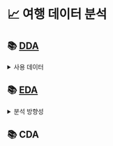 # 📈 여행 데이터 분석

## 📚 [DDA](./DDA.ipynb)
<details> 
  <summary>사용 데이터</summary>

- [Keyword_search_by_date](./csv/Keyword_search_by_date.csv)
: 월별 관광 테마 검색량

|*|Variable|Definition|Key|분석가 의견|
|--|--|--|--|--|
|1|destination_type|관광 테마명|숙박, 음식기타관광, 쇼핑, 문화관광, 역사관광, 자연관광, 체험관광, 레저스포츠||
|2|destination_search|검색량||수치형|
|3|region|지역명|강원, 경기, 경남, 경북, 광주, 대구, 대전, 부산, 서울, 세종, 울산, 인천, 전남, 전북, 제주, 충남, 충북||
|4|std_year|년도|2020, 2021, 2022, 2023||
|5|std_month|월|1,  2,  3,  4,  5,  6,  7,  8,  9, 10, 11, 12||
|6|std_year_month|년도+월|||


- [Number_of_visitors_date](./csv/Number_of_visitors_date.csv)
: 업종 카테고리별 월 소비량

|*|Variable|Definition|Key|분석가 의견|
|--|--|--|--|--|
|1|industry_major_cate|카테고리명|전체, 운송업, 여행업, 숙박업, 식음료업, 여가서비스업, 쇼핑업||
|2|std_year_month|년도+월|||
|3|std_year|년도|2020, 2021, 2022, 2023||
|4|std_month|월|1,  2,  3,  4,  5,  6,  7,  8,  9, 10, 11, 12||
|5|consumption_amount|소비량||수치형|
|6|region|지역명|강원, 경기, 경남, 경북, 광주, 대구, 대전, 부산, 서울, 세종, 울산, 인천, 전남, 전북, 제주, 충남, 충북||


- [Trend_search_date](./csv/Trend_search_date.csv)
: 월별 여행 트렌드 검색량 

|*|Variable|Definition|Key|분석가 의견|
|--|--|--|--|--|
|1|region|지역명|강원, 경기, 경남, 경북, 광주, 대구, 대전, 부산, 서울, 세종, 울산, 인천, 전남, 전북, 제주, 충남, 충북||
|2|std_year_month|년도+월|||
|3|std_year|년도|2020, 2021, 2022, 2023||
|4|std_month|월|1,  2,  3,  4,  5,  6,  7,  8,  9, 10, 11, 12||
|5|tour_trend|트렌드명|레포츠, 휴식/힐링, 기타, 미식, 체험||
|6|num_mention|검색량||수치형|
</details>

## 📚 [EDA](./EDA.ipynb)
<details> 
  <summary>분석 방향성</summary>

- 가설: 지역별 키워드 검색량과 관광지 소비량(관광객 수) 간에 상관 관계가 있을 것이다.
- 설명: 지역별로 특정 키워드의 검색량이 높을수록 해당 지역을 방문하는 관광객 수가 증가할 것으로 예상됨.
- 따라서 특정 키워드의 검색량이 관광지 방문객 수와 어떤 관련이 있는지 분석하여 상관 관계를 파악합니다.

- 키워드 검색과 방문자 수 상관관계 분석
- 문제 정의: 특정 키워드 검색량과 방문자 수 간의 상관성을 파악하고 분석합니다.
- 배경: 어떤 키워드 검색이 방문자 수에 영향을 미치는지 이해하여 마케팅 전략에 반영할 수 있습니다.

- 제안 1 : 계절별 카테고리 검색량/소비량 평균 비교
- 문제 정의 : 카테고리의 계절별 검색 추이를 시각화하여 계절적 패턴을 확인
- 배경 : 특정 키워드의 검색량이 계절에 따라 변화할 수 있다.
- 예를 들어 여름에는 레저스포츠 관련 키워드의 검색량이 증가할 것으로 예상된다.
- 이를 통해 계절별 카테고리 검색 추이와 계절적 패턴을 이해할 수 있다.

- 제안 2 : 지역별 여행 트렌드 선호도 분석
- 지역별 카테고리 방문자 선호도 비교: 트렌드 검색량 데이터 이용
- 해당 트렌드(카테고리)에 대한 검색량을 비교하여 선호도를 분석할 수 있습니다.



</details>


## 📚 CDA







